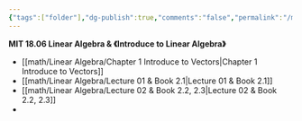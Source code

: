 ```yaml
---
{"tags":["folder"],"dg-publish":true,"comments":"false","permalink":"/math/Linear Algebra/Linear Algebra/","dgPassFrontmatter":true,"noteIcon":"","created":"2025-07-25T14:33:58.533+08:00","updated":"2025-07-31T18:51:47.083+08:00"}
---
```


**MIT 18.06 Linear Algebra & 《Introduce to Linear Algebra》**
- [[math/Linear Algebra/Chapter 1 Introduce to Vectors\|Chapter 1 Introduce to Vectors]]
- [[math/Linear Algebra/Lecture 01 & Book 2.1\|Lecture 01 & Book 2.1]]
- [[math/Linear Algebra/Lecture 02 & Book 2.2, 2.3\|Lecture 02 & Book 2.2, 2.3]]
- 